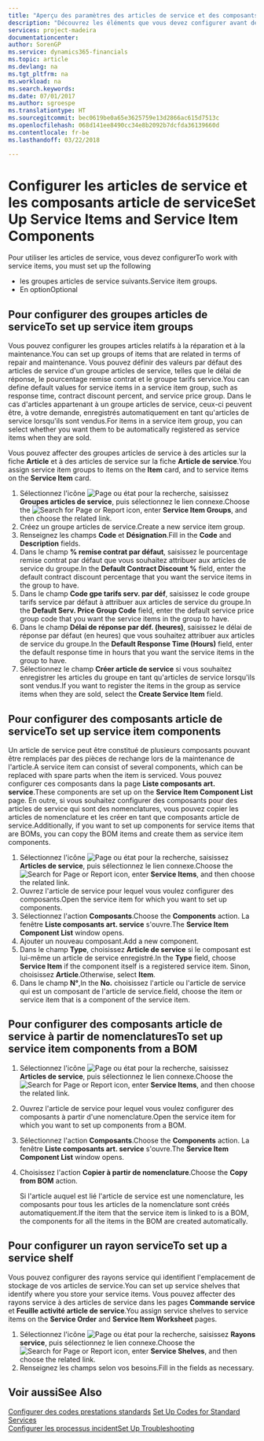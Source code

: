 ```yaml
---
title: "Aperçu des paramètres des articles de service et des composants article de service | Microsoft Docs"
description: "Découvrez les éléments que vous devez configurer avant de pouvoir utiliser des articles de service, notamment les valeurs par défaut telles que le délai de réponse, le pourcentage remise contrat et le groupe tarifs service."
services: project-madeira
documentationcenter: 
author: SorenGP
ms.service: dynamics365-financials
ms.topic: article
ms.devlang: na
ms.tgt_pltfrm: na
ms.workload: na
ms.search.keywords: 
ms.date: 07/01/2017
ms.author: sgroespe
ms.translationtype: HT
ms.sourcegitcommit: bec0619be0a65e3625759e13d2866ac615d7513c
ms.openlocfilehash: 068d141ee8490cc34e8b2092b7dcfda36139660d
ms.contentlocale: fr-be
ms.lasthandoff: 03/22/2018

---
```

# <a name="set-up-service-items-and-service-item-components"></a><span data-ttu-id="7713d-103">Configurer les articles de service et les composants article de service</span><span class="sxs-lookup"><span data-stu-id="7713d-103">Set Up Service Items and Service Item Components</span></span>
<span data-ttu-id="7713d-104">Pour utiliser les articles de service, vous devez configurer</span><span class="sxs-lookup"><span data-stu-id="7713d-104">To work with service items, you must set up the following</span></span>

* <span data-ttu-id="7713d-105">les groupes articles de service suivants.</span><span class="sxs-lookup"><span data-stu-id="7713d-105">Service item groups.</span></span> 
* <span data-ttu-id="7713d-106">En option</span><span class="sxs-lookup"><span data-stu-id="7713d-106">Optional</span></span>

## <a name="to-set-up-service-item-groups"></a><span data-ttu-id="7713d-107">Pour configurer des groupes articles de service</span><span class="sxs-lookup"><span data-stu-id="7713d-107">To set up service item groups</span></span>
<span data-ttu-id="7713d-108">Vous pouvez configurer les groupes articles relatifs à la réparation et à la maintenance.</span><span class="sxs-lookup"><span data-stu-id="7713d-108">You can set up groups of items that are related in terms of repair and maintenance.</span></span> <span data-ttu-id="7713d-109">Vous pouvez définir des valeurs par défaut des articles de service d'un groupe articles de service, telles que le délai de réponse, le pourcentage remise contrat et le groupe tarifs service.</span><span class="sxs-lookup"><span data-stu-id="7713d-109">You can define default values for service items in a service item group, such as response time, contract discount percent, and service price group.</span></span> <span data-ttu-id="7713d-110">Dans le cas d'articles appartenant à un groupe articles de service, ceux-ci peuvent être, à votre demande, enregistrés automatiquement en tant qu'articles de service lorsqu'ils sont vendus.</span><span class="sxs-lookup"><span data-stu-id="7713d-110">For items in a service item group, you can select whether you want them to be automatically registered as service items when they are sold.</span></span>  
  
<span data-ttu-id="7713d-111">Vous pouvez affecter des groupes articles de service à des articles sur la fiche **Article** et à des articles de service sur la fiche **Article de service**.</span><span class="sxs-lookup"><span data-stu-id="7713d-111">You assign service item groups to items on the **Item** card, and to service items on the **Service Item** card.</span></span>  
  
1. <span data-ttu-id="7713d-112">Sélectionnez l'icône ![Page ou état pour la recherche](media/ui-search/search_small.png "Page ou état pour la recherche"), saisissez **Groupes articles de service**, puis sélectionnez le lien connexe.</span><span class="sxs-lookup"><span data-stu-id="7713d-112">Choose the ![Search for Page or Report](media/ui-search/search_small.png "Search for Page or Report icon") icon, enter **Service Item Groups**, and then choose the related link.</span></span>  
2. <span data-ttu-id="7713d-113">Créez un groupe articles de service.</span><span class="sxs-lookup"><span data-stu-id="7713d-113">Create a new service item group.</span></span>  
3. <span data-ttu-id="7713d-114">Renseignez les champs **Code** et **Désignation**.</span><span class="sxs-lookup"><span data-stu-id="7713d-114">Fill in the **Code** and **Description** fields.</span></span>  
4. <span data-ttu-id="7713d-115">Dans le champ **% remise contrat par défaut**, saisissez le pourcentage remise contrat par défaut que vous souhaitez attribuer aux articles de service du groupe.</span><span class="sxs-lookup"><span data-stu-id="7713d-115">In the **Default Contract Discount %** field, enter the default contract discount percentage that you want the service items in the group to have.</span></span>  
5. <span data-ttu-id="7713d-116">Dans le champ **Code gpe tarifs serv. par déf**, saisissez le code groupe tarifs service par défaut à attribuer aux articles de service du groupe.</span><span class="sxs-lookup"><span data-stu-id="7713d-116">In the **Default Serv. Price Group Code** field, enter the default service price group code that you want the service items in the group to have.</span></span>  
6. <span data-ttu-id="7713d-117">Dans le champ **Délai de réponse par déf. (heures)**, saisissez le délai de réponse par défaut (en heures) que vous souhaitez attribuer aux articles de service du groupe.</span><span class="sxs-lookup"><span data-stu-id="7713d-117">In the **Default Response Time (Hours)** field, enter the default response time in hours that you want the service items in the group to have.</span></span>  
7. <span data-ttu-id="7713d-118">Sélectionnez le champ **Créer article de service** si vous souhaitez enregistrer les articles du groupe en tant qu'articles de service lorsqu'ils sont vendus.</span><span class="sxs-lookup"><span data-stu-id="7713d-118">If you want to register the items in the group as service items when they are sold, select the **Create Service Item** field.</span></span>  

## <a name="to-set-up-service-item-components"></a><span data-ttu-id="7713d-119">Pour configurer des composants article de service</span><span class="sxs-lookup"><span data-stu-id="7713d-119">To set up service item components</span></span>
<span data-ttu-id="7713d-120">Un article de service peut être constitué de plusieurs composants pouvant être remplacés par des pièces de rechange lors de la maintenance de l'article.</span><span class="sxs-lookup"><span data-stu-id="7713d-120">A service item can consist of several components, which can be replaced with spare parts when the item is serviced.</span></span> <span data-ttu-id="7713d-121">Vous pouvez configurer ces composants dans la page **Liste composants art. service**.</span><span class="sxs-lookup"><span data-stu-id="7713d-121">These components are set up on the **Service Item Component List** page.</span></span> <span data-ttu-id="7713d-122">En outre, si vous souhaitez configurer des composants pour des articles de service qui sont des nomenclatures, vous pouvez copier les articles de nomenclature et les créer en tant que composants article de service.</span><span class="sxs-lookup"><span data-stu-id="7713d-122">Additionally, if you want to set up components for service items that are BOMs, you can copy the BOM items and create them as service item components.</span></span> 
  
1. <span data-ttu-id="7713d-123">Sélectionnez l'icône ![Page ou état pour la recherche](media/ui-search/search_small.png "Page ou état pour la recherche"), saisissez **Articles de service**, puis sélectionnez le lien connexe.</span><span class="sxs-lookup"><span data-stu-id="7713d-123">Choose the ![Search for Page or Report](media/ui-search/search_small.png "Search for Page or Report icon") icon, enter **Service Items**, and then choose the related link.</span></span> 
2. <span data-ttu-id="7713d-124">Ouvrez l'article de service pour lequel vous voulez configurer des composants.</span><span class="sxs-lookup"><span data-stu-id="7713d-124">Open the service item for which you want to set up components.</span></span>  
3. <span data-ttu-id="7713d-125">Sélectionnez l'action **Composants**.</span><span class="sxs-lookup"><span data-stu-id="7713d-125">Choose the **Components** action.</span></span> <span data-ttu-id="7713d-126">La fenêtre **Liste composants art. service** s'ouvre.</span><span class="sxs-lookup"><span data-stu-id="7713d-126">The **Service Item Component List** window opens.</span></span>  
4. <span data-ttu-id="7713d-127">Ajouter un nouveau composant.</span><span class="sxs-lookup"><span data-stu-id="7713d-127">Add a new component.</span></span>  
5. <span data-ttu-id="7713d-128">Dans le champ **Type**, choisissez **Article de service** si le composant est lui-même un article de service enregistré.</span><span class="sxs-lookup"><span data-stu-id="7713d-128">In the **Type** field, choose **Service Item** if the component itself is a registered service item.</span></span> <span data-ttu-id="7713d-129">Sinon, choisissez **Article**.</span><span class="sxs-lookup"><span data-stu-id="7713d-129">Otherwise, select **Item**.</span></span>  
6. <span data-ttu-id="7713d-130">Dans le champ **N°**,</span><span class="sxs-lookup"><span data-stu-id="7713d-130">In the **No.**</span></span> <span data-ttu-id="7713d-131">choisissez l'article ou l'article de service qui est un composant de l'article de service.</span><span class="sxs-lookup"><span data-stu-id="7713d-131">field, choose the item or service item that is a component of the service item.</span></span>  

## <a name="to-set-up-service-item-components-from-a-bom"></a><span data-ttu-id="7713d-132">Pour configurer des composants article de service à partir de nomenclatures</span><span class="sxs-lookup"><span data-stu-id="7713d-132">To set up service item components from a BOM</span></span>
1.  <span data-ttu-id="7713d-133">Sélectionnez l'icône ![Page ou état pour la recherche](media/ui-search/search_small.png "Page ou état pour la recherche"), saisissez **Articles de service**, puis sélectionnez le lien connexe.</span><span class="sxs-lookup"><span data-stu-id="7713d-133">Choose the ![Search for Page or Report](media/ui-search/search_small.png "Search for Page or Report icon") icon, enter **Service Items**, and then choose the related link.</span></span>  
2. <span data-ttu-id="7713d-134">Ouvrez l'article de service pour lequel vous voulez configurer des composants à partir d'une nomenclature.</span><span class="sxs-lookup"><span data-stu-id="7713d-134">Open the service item for which you want to set up components from a BOM.</span></span>  
3. <span data-ttu-id="7713d-135">Sélectionnez l'action **Composants**.</span><span class="sxs-lookup"><span data-stu-id="7713d-135">Choose the **Components** action.</span></span> <span data-ttu-id="7713d-136">La fenêtre **Liste composants art. service** s'ouvre.</span><span class="sxs-lookup"><span data-stu-id="7713d-136">The **Service Item Component List** window opens.</span></span>  
4. <span data-ttu-id="7713d-137">Choisissez l'action **Copier à partir de nomenclature**.</span><span class="sxs-lookup"><span data-stu-id="7713d-137">Choose the **Copy from BOM** action.</span></span>  
  
    <span data-ttu-id="7713d-138">Si l'article auquel est lié l'article de service est une nomenclature, les composants pour tous les articles de la nomenclature sont créés automatiquement.</span><span class="sxs-lookup"><span data-stu-id="7713d-138">If the item that the service item is linked to is a BOM, the components for all the items in the BOM are created automatically.</span></span>  

## <a name="to-set-up-a-service-shelf"></a><span data-ttu-id="7713d-139">Pour configurer un rayon service</span><span class="sxs-lookup"><span data-stu-id="7713d-139">To set up a service shelf</span></span>
<span data-ttu-id="7713d-140">Vous pouvez configurer des rayons service qui identifient l'emplacement de stockage de vos articles de service.</span><span class="sxs-lookup"><span data-stu-id="7713d-140">You can set up service shelves that identify where you store your service items.</span></span> <span data-ttu-id="7713d-141">Vous pouvez affecter des rayons service à des articles de service dans les pages **Commande service** et **Feuille activité article de service**.</span><span class="sxs-lookup"><span data-stu-id="7713d-141">You assign service shelves to service items on the **Service Order** and **Service Item Worksheet** pages.</span></span>  
  
1. <span data-ttu-id="7713d-142">Sélectionnez l'icône ![Page ou état pour la recherche](media/ui-search/search_small.png "Page ou état pour la recherche"), saisissez **Rayons service**, puis sélectionnez le lien connexe.</span><span class="sxs-lookup"><span data-stu-id="7713d-142">Choose the ![Search for Page or Report](media/ui-search/search_small.png "Search for Page or Report icon") icon, enter **Service Shelves**, and then choose the related link.</span></span>
2. <span data-ttu-id="7713d-143">Renseignez les champs selon vos besoins.</span><span class="sxs-lookup"><span data-stu-id="7713d-143">Fill in the fields as necessary.</span></span>

## <a name="see-also"></a><span data-ttu-id="7713d-144">Voir aussi</span><span class="sxs-lookup"><span data-stu-id="7713d-144">See Also</span></span>
<span data-ttu-id="7713d-145">[Configurer des codes prestations standards](service-how-setup-service-coding.md) </span><span class="sxs-lookup"><span data-stu-id="7713d-145">[Set Up Codes for Standard Services](service-how-setup-service-coding.md) </span></span>  
[<span data-ttu-id="7713d-146">Configurer les processus incident</span><span class="sxs-lookup"><span data-stu-id="7713d-146">Set Up Troubleshooting</span></span>](service-how-setup-troubleshooting.md)
